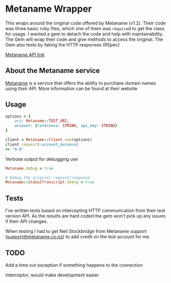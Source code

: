 # Metaname Wrapper

This wraps around the original code offered by Metaname (v1.2). Their code was
three basic ruby files, which one of them was `require`d to get the class
for usage. I wanted a gem to detach the code and help with maintainability. The Gem
will wrap their code and give methods to access the original.
The Gem also tests by faking the HTTP responses (RSpec)

[Metaname API link](https://metaname.net/api)

## About the Metaname service

[Metaname](https://metaname.net/) is a service that offers the ability to purchase domain names using their API.
More information can be found at their website

## Usage

```ruby
options = {
    uri: Metaname::TEST_URI,
    account: {reference: STRING, api_key: STRING}
}

client = Metaname::Client.new(options)
client.request(:account_balance)
=> "0.0"
```

Verbose output for debugging use

```ruby
Metaname.debug = true

# Debug the original request/response
Metaname::StdoutTranscript.debug = true
```

## Tests

I've written tests based on intercepting HTTP communication from their test version API. As the results are hard coded the gem
won't pick up any issues if their API changes.

When testing I had to get Neil Stockbridge from Metaname support (support@metaname.co.nz) to add credit on the test account for me.

## TODO

Add a time out exception if something happens to the connection

Interceptor, would make development easier